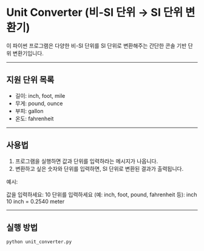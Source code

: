 # Unit Converter (비-SI 단위 → SI 단위 변환기)

이 파이썬 프로그램은 다양한 비-SI 단위를 SI 단위로 변환해주는 간단한 콘솔 기반 단위 변환기입니다.

---

## 지원 단위 목록

- 길이: inch, foot, mile  
- 무게: pound, ounce  
- 부피: gallon  
- 온도: fahrenheit  

---

## 사용법

1. 프로그램을 실행하면 값과 단위를 입력하라는 메시지가 나옵니다.  
2. 변환하고 싶은 숫자와 단위를 입력하면, SI 단위로 변환된 결과가 출력됩니다.

예시:

값을 입력하세요: 10
단위를 입력하세요 (예: inch, foot, pound, fahrenheit 등): inch
10 inch = 0.2540 meter

---

## 실행 방법

```bash
python unit_converter.py